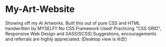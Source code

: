 # My-Art-Website
Showing off my AI Artworks. Built this out of pure CSS and HTML handwritten by MYSELF!! No CSS Framework Used!
Practicing "CSS GRID", Responsive Web Design and SASS(SCSS).Suggestions, encouragements and referrals are highly appreciated.
[Desktop view is lit😍]
